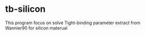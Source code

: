# tb-silicon
 This program focus on solve Tight-binding parameter extract from Wannier90 for silicon materual
